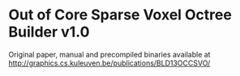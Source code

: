 Out of Core Sparse Voxel Octree Builder v1.0
============================================

Original paper, manual and precompiled binaries available at http://graphics.cs.kuleuven.be/publications/BLD13OCCSVO/
